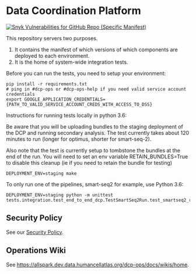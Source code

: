 # Data Coordination Platform

[![Snyk Vulnerabilities for GitHub Repo (Specific Manifest)](https://img.shields.io/snyk/vulnerabilities/github/HumanCellAtlas/dcp/requirements.txt.svg?style=flat-square&label=Snyk%20Scripts%20Vulnerabilities&logo=Snyk)](https://snyk.io/test/github/HumanCellAtlas/dcp?targetFile=requirements.txt)

This repository servers two purposes.

1. It contains the manifest of which versions of which components
   are deployed to each environment.
2. It is the home of system-wide integration tests.

Before you can run the tests, you need to setup your environment:

    pip install -r requirements.txt
    # ping in #dcp-ops or #dcp-ops-help if you need valid service account credentials
    export GOOGLE_APPLICATION_CREDENTIALS={PATH_TO_VALID_SERVICE_ACCOUNT_CREDS_WITH_ACCESS_TO_DSS}

Instructions for running tests locally in python 3.6:

Be aware that you will be uploading bundles to the staging deployment of the DCP and running secondary analysis.
The test currently takes about 120 minutes to run (longer for optimus, shorter for smart-seq-2).

Also note that the test is currently setup to tombstone the bundles at the end of the run. You will need to set an env variable RETAIN_BUNDLES=True to disable this cleanup (ie if you need to retain the bundle for testing)

    DEPLOYMENT_ENV=staging make

To only run one of the pipelines, smart-seq2 for example, use Python 3.6:

    DEPLOYMENT_ENV=staging python -m unittest tests.integration.test_end_to_end_dcp.TestSmartSeq2Run.test_smartseq2_run

## Security Policy
See our [Security Policy](SECURITY.md).

## Operations Wiki
See https://allspark.dev.data.humancellatlas.org/dcp-ops/docs/wikis/home.
